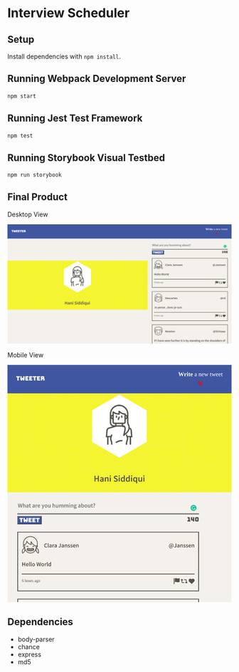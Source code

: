 # Interview Scheduler

## Setup

Install dependencies with `npm install`.

## Running Webpack Development Server

```sh
npm start
```

## Running Jest Test Framework

```sh
npm test
```

## Running Storybook Visual Testbed

```sh
npm run storybook
```
## Final Product

Desktop View 

![Desktop View](https://github.com/hanisiddiqui/tweeter/blob/master/docs/tweeter-desktop.png)

Mobile View 

![Mobile View](https://github.com/hanisiddiqui/tweeter/blob/master/docs/tweeter-mobile.png)

## Dependencies

  - body-parser
  - chance
  - express
  - md5